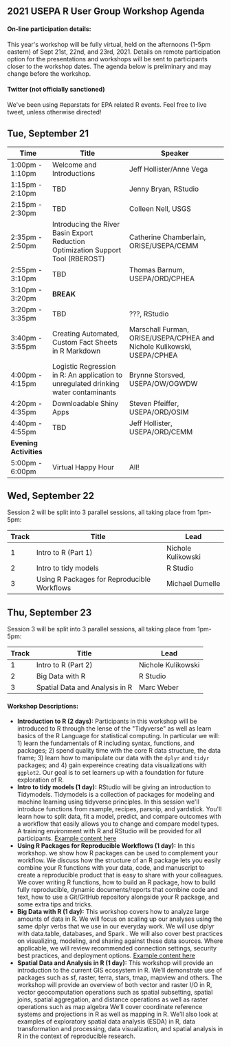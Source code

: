 
## 2021 USEPA R User Group Workshop Agenda

#### On-line participation details:

This year's workshop will be fully virtual, held on the afternoons (1-5pm eastern) of Sept 21st, 22nd, and 23rd, 2021.  Details on remote participation option for the presentations and workshops will be sent to participants closer to the workshop dates.  The agenda below is preliminary and may change before the workshop.

#### Twitter (not officially sanctioned)

We've been using #eparstats for EPA related R events.  Feel free to live tweet, unless otherwise directed!

## Tue, September 21

|Time           |Title                    |Speaker                  |
|---------------|-------------------------|-------------------------|
|1:00pm - 1:10pm|Welcome and Introductions|Jeff Hollister/Anne Vega|
|1:15pm - 2:10pm|TBD|Jenny Bryan, RStudio|
|2:15pm - 2:30pm|TBD|Colleen Nell, USGS|
|2:35pm - 2:50pm|Introducing the River Basin Export Reduction Optimization Support Tool (RBEROST)|Catherine Chamberlain, ORISE/USEPA/CEMM|
|2:55pm - 3:10pm|TBD|Thomas Barnum, USEPA/ORD/CPHEA|
|3:10pm - 3:20pm|**BREAK**||
|3:20pm - 3:35pm|TBD|???, RStudio|
|3:40pm - 3:55pm|Creating Automated, Custom Fact Sheets in R Markdown|Marschall Furman, ORISE/USEPA/CPHEA and Nichole Kulikowski, USEPA/CPHEA|
|4:00pm - 4:15pm|Logistic Regression in R: An application to unregulated drinking water contaminants|Brynne Storsved, USEPA/OW/OGWDW|
|4:20pm - 4:35pm|Downloadable Shiny Apps|Steven Pfeiffer, USEPA/ORD/OSIM|
|4:40pm - 4:55pm|TBD|Jeff Hollister, USEPA/ORD/CEMM|
|**Evening Activities**|||
|5:00pm - 6:00pm|Virtual Happy Hour|All!|

## Wed, September 22

Session 2 will be split into 3 parallel sessions, all taking place from 1pm-5pm:

|Track  |Title                         |Lead                       |
|-------|------------------------------|---------------------------|
|1|Intro to R (Part 1)|Nichole Kulikowski|
|2|Intro to tidy models|R Studio|
|3|Using R Packages for Reproducible Workflows|Michael Dumelle|

## Thu, September 23

Session 3 will be split into 3 parallel sessions, all taking place from 1pm-5pm:

|Track  |Title                         |Lead                       |
|-------|------------------------------|---------------------------|
|1|Intro to R (Part 2)|Nichole Kulikowski|
|2|Big Data with R|R Studio|
|3|Spatial Data and Analysis in R|Marc Weber|



#### Workshop Descriptions:

- **Introduction to R (2 days):** Participants in this workshop will be introduced to R through the lense of the "Tidyverse" as well as learn basics of the R Language for statistical computing.  In particular we will: 1) learn the fundamentals of R including syntax, functions, and packages; 2) spend quality time with the core R data structure, the data frame; 3) learn how to manipulate our data with the `dplyr` and `tidyr` packages; and 4) gain expereince creating data visualizations with `ggplot2`.  Our goal is to set learners up with a foundation for future exploration of R.
- **Intro to tidy models (1 day):** RStudio will be giving an introduction to Tidymodels. Tidymodels is a collection of packages for modeling and machine learning using tidyverse principles. In this session we'll introduce functions from rsample, recipes, parsnip, and yardstick. You'll learn how to split data, fit a model, predict, and compare outcomes with a workflow that easily allows you to change and compare model types.  A training environment with R and RStudio will be provided for all participants. [Example content here](https://github.com/rstudio-education/tidymodels-virtually)
- **Using R Packages for Reproducible Workflows (1 day):** In this workshop. we show how R packages can be used to complement your workflow. We discuss how the structure of an R package lets you easily combine your R functions with your data, code, and manuscript to create a reproducible product that is easy to share with your colleagues. We cover writing R functions, how to build an R package, how to build fully reproducible, dynamic documents/reports that combine code and text, how to use a Git/GitHub repository alongside your R package, and some extra tips and tricks.
- **Big Data with R (1 day):** This workshop covers how to analyze large amounts of data in R. We will focus on scaling up our analyses using the same dplyr verbs that we use in our everyday work. We will use dplyr with data.table, databases, and Spark . We will also cover best practices on visualizing, modeling, and sharing against these data sources. Where applicable, we will review recommended connection settings, security best practices, and deployment options.  [Example content here](https://github.com/rstudio-conf-2020/big-data)
- **Spatial Data and Analysis in R (1 day):** This workshop will provide an introduction to the current GIS ecosystem in R.  We’ll demonstrate use of packages such as sf, raster, terra, stars, tmap, mapview and others.  The workshop will provide an overview of both vector and raster I/O in R, vector geocomputation operations such as spatial subsetting, spatial joins, spatial aggregation, and distance operations as well as raster operations such as map algebra  We’ll cover coordinate reference systems and projections in R as well as mapping in R.  We’ll also look at examples of exploratory spatial data analysis (ESDA) in R, data transformation and processing, data visualization, and spatial analysis in R in the context of reproducible research.
